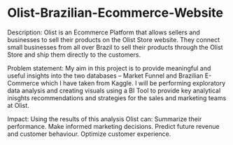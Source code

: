 # Olist-Brazilian-Ecommerce-Website
Description:
Olist is an Ecommerce Platform that allows sellers and businesses to sell their products on the Olist Store website.  They connect small businesses from all over Brazil to sell their products through the Olist Store and ship them directly to the customers.

Problem statement:
My aim in this project is to provide meaningful and useful insights into the two databases – Market Funnel and Brazilian E-Commerce which I have taken from Kaggle.
I will be performing exploratory data analysis and creating visuals using a BI Tool to provide key analytical inisghts recommendations and strategies for the sales and marketing teams at Olist.

Impact: 
Using the results of this analysis Olist can:
    Summarize their performance.
    Make informed marketing decisions.
    Predict future revenue and customer behaviour.
    Optimize customer experience.

